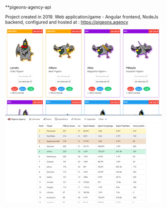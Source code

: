 **pigeons-agency-api

Project created in 2019. Web application/game - Angular frontend, NodeJs backend, configured and hosted at : https://pigeons.agency

![screen1t](/read-me-img/p1.PNG?raw=true "")
![screen1t](/read-me-img/p2.PNG?raw=true "")
